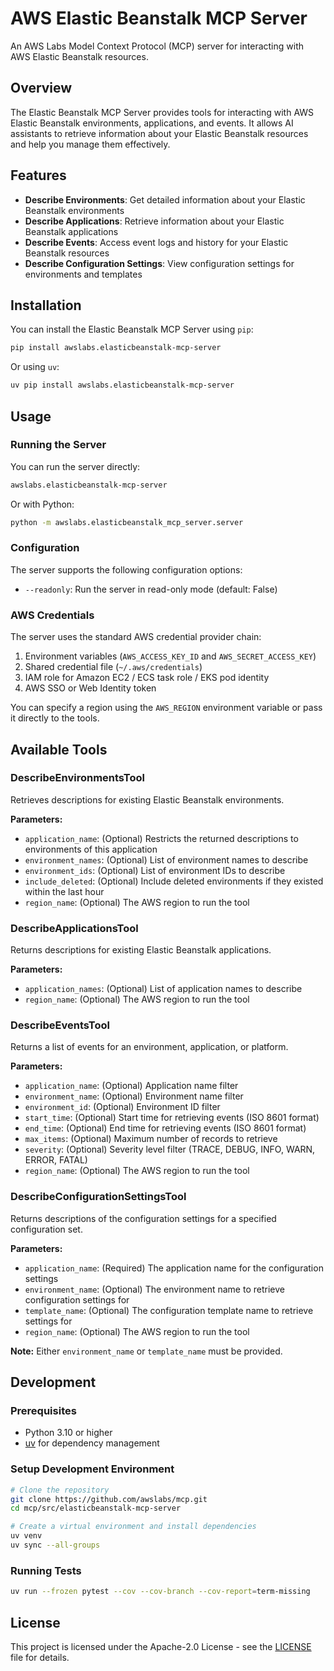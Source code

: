 # AWS Elastic Beanstalk MCP Server

An AWS Labs Model Context Protocol (MCP) server for interacting with AWS Elastic Beanstalk resources.

## Overview

The Elastic Beanstalk MCP Server provides tools for interacting with AWS Elastic Beanstalk environments, applications, and events. It allows AI assistants to retrieve information about your Elastic Beanstalk resources and help you manage them effectively.

## Features

- **Describe Environments**: Get detailed information about your Elastic Beanstalk environments
- **Describe Applications**: Retrieve information about your Elastic Beanstalk applications
- **Describe Events**: Access event logs and history for your Elastic Beanstalk resources
- **Describe Configuration Settings**: View configuration settings for environments and templates

## Installation

You can install the Elastic Beanstalk MCP Server using `pip`:

```bash
pip install awslabs.elasticbeanstalk-mcp-server
```

Or using `uv`:

```bash
uv pip install awslabs.elasticbeanstalk-mcp-server
```

## Usage

### Running the Server

You can run the server directly:

```bash
awslabs.elasticbeanstalk-mcp-server
```

Or with Python:

```bash
python -m awslabs.elasticbeanstalk_mcp_server.server
```

### Configuration

The server supports the following configuration options:

- `--readonly`: Run the server in read-only mode (default: False)

### AWS Credentials

The server uses the standard AWS credential provider chain:

1. Environment variables (`AWS_ACCESS_KEY_ID` and `AWS_SECRET_ACCESS_KEY`)
2. Shared credential file (`~/.aws/credentials`)
3. IAM role for Amazon EC2 / ECS task role / EKS pod identity
4. AWS SSO or Web Identity token

You can specify a region using the `AWS_REGION` environment variable or pass it directly to the tools.

## Available Tools

### DescribeEnvironmentsTool

Retrieves descriptions for existing Elastic Beanstalk environments.

**Parameters:**
- `application_name`: (Optional) Restricts the returned descriptions to environments of this application
- `environment_names`: (Optional) List of environment names to describe
- `environment_ids`: (Optional) List of environment IDs to describe
- `include_deleted`: (Optional) Include deleted environments if they existed within the last hour
- `region_name`: (Optional) The AWS region to run the tool

### DescribeApplicationsTool

Returns descriptions for existing Elastic Beanstalk applications.

**Parameters:**
- `application_names`: (Optional) List of application names to describe
- `region_name`: (Optional) The AWS region to run the tool

### DescribeEventsTool

Returns a list of events for an environment, application, or platform.

**Parameters:**
- `application_name`: (Optional) Application name filter
- `environment_name`: (Optional) Environment name filter
- `environment_id`: (Optional) Environment ID filter
- `start_time`: (Optional) Start time for retrieving events (ISO 8601 format)
- `end_time`: (Optional) End time for retrieving events (ISO 8601 format)
- `max_items`: (Optional) Maximum number of records to retrieve
- `severity`: (Optional) Severity level filter (TRACE, DEBUG, INFO, WARN, ERROR, FATAL)
- `region_name`: (Optional) The AWS region to run the tool

### DescribeConfigurationSettingsTool

Returns descriptions of the configuration settings for a specified configuration set.

**Parameters:**
- `application_name`: (Required) The application name for the configuration settings
- `environment_name`: (Optional) The environment name to retrieve configuration settings for
- `template_name`: (Optional) The configuration template name to retrieve settings for
- `region_name`: (Optional) The AWS region to run the tool

**Note:** Either `environment_name` or `template_name` must be provided.

## Development

### Prerequisites

- Python 3.10 or higher
- [uv](https://github.com/astral-sh/uv) for dependency management

### Setup Development Environment

```bash
# Clone the repository
git clone https://github.com/awslabs/mcp.git
cd mcp/src/elasticbeanstalk-mcp-server

# Create a virtual environment and install dependencies
uv venv
uv sync --all-groups
```

### Running Tests

```bash
uv run --frozen pytest --cov --cov-branch --cov-report=term-missing
```

## License

This project is licensed under the Apache-2.0 License - see the [LICENSE](LICENSE) file for details.

